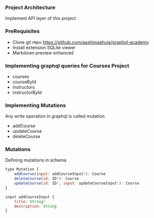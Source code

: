### Project Architecture

Implement API layer of this project

### PreRequisites

- Clone git repo https://github.com/aashimaahuja/graphql-academy
- Install extension SQLite viewer
- Markdown preview enhanced

### Implementing graphql queries for Courses Project

- courses
- courseById
- instructors
- instructorById

### Implementing Mutations

Any write operation in graphql is called mutation

- addCourse
- updateCourse
- deleteCourse

### Mutations

Defining mutations in schema

```js
type Mutation {
    addCourse(input: addCourseInput!): Course
    deleteCourse(id: ID!): Course
    updateCourse(id: ID!, input: updateCourseInput!): Course
}
```

```js
input addCourseInput {
    title: String!
    description: String
}
```
